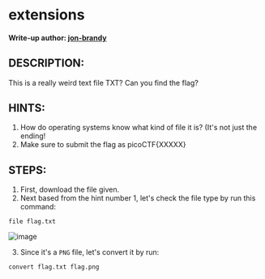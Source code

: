 # extensions
#### Write-up author: [jon-brandy]()
## DESCRIPTION:
This is a really weird text file TXT? Can you find the flag?
## HINTS:
1. How do operating systems know what kind of file it is? (It's not just the ending!
2. Make sure to submit the flag as picoCTF{XXXXX}
## STEPS:
1. First, download the file given.
2. Next based from the hint number 1, let's check the file type by run this command:

```
file flag.txt
```

![image](https://user-images.githubusercontent.com/70703371/180366492-3451df06-5542-442a-a9ea-9dae412091d7.png)

3. Since it's a `PNG` file, let's convert it by run:

```
convert flag.txt flag.png
```

